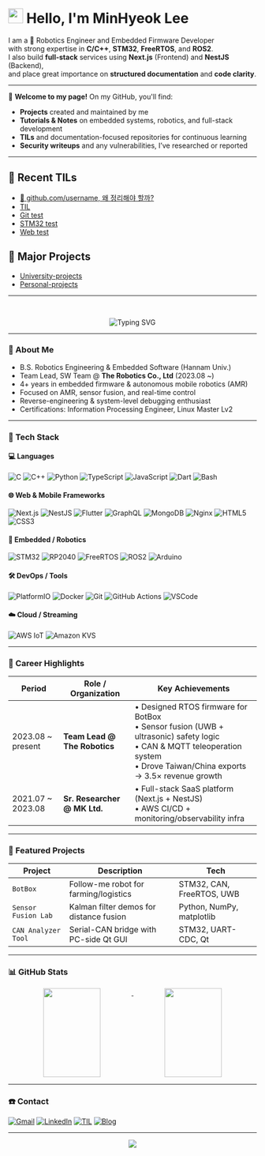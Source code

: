 # <img src="https://media.giphy.com/media/hvRJCLFzcasrR4ia7z/giphy.gif" width="30px"> Hello, I'm MinHyeok Lee

I am a 🤖 Robotics Engineer and Embedded Firmware Developer  
with strong expertise in **C/C++**, **STM32**, **FreeRTOS**, and **ROS2**.  
I also build **full-stack** services using **Next.js** (Frontend) and **NestJS** (Backend),  
and place great importance on **structured documentation** and **code clarity**.

---

📌 **Welcome to my page!** On my GitHub, you'll find:

- **Projects** created and maintained by me
- **Tutorials & Notes** on embedded systems, robotics, and full-stack development
- **TILs** and documentation-focused repositories for continuous learning
- **Security writeups** and any vulnerabilities, I’ve researched or reported

---

## 📖 Recent TILs

<!-- TIL-START -->
- [🧭 github.com/username, 왜 정리해야 할까?](https://github.com/MinHyeok-lee1/TIL/blob/main/2025/07/02-User-name-repo.md)
- [TIL](https://github.com/MinHyeok-lee1/TIL/blob/main/2025/07/01-TIL.md)
- [Git test](https://github.com/MinHyeok-lee1/TIL/blob/main/2025/06/26-git-test.md)
- [STM32 test](https://github.com/MinHyeok-lee1/TIL/blob/main/2025/06/25-stm32-test.md)
- [Web test](https://github.com/MinHyeok-lee1/TIL/blob/main/2025/06/24-web-test.md)
<!-- TIL-END -->

## 🚀 Major Projects

<!-- PROJ-START -->
- [University-projects](https://github.com/MinHyeok-lee1/University-projects)
- [Personal-projects](https://github.com/MinHyeok-lee1/Personal-projects)
<!-- PROJ-END -->

---

<br />

<p align="center">
  <img src="https://readme-typing-svg.vercel.app?font=Fira+Code&duration=3000&pause=1000&center=true&vCenter=true&width=435&lines=Embedded+Systems+%7C+STM32;Control+Algorithm+Design;Robot+Firmware+Developer+💻" alt="Typing SVG" />
</p>

---

### 🧩 About Me

- B.S. Robotics Engineering & Embedded Software (Hannam Univ.)
- Team Lead, SW Team @ **The Robotics Co., Ltd** (2023.08 ~)
- 4+ years in embedded firmware & autonomous mobile robotics (AMR)
- Focused on AMR, sensor fusion, and real-time control
- Reverse-engineering & system-level debugging enthusiast
- Certifications: Information Processing Engineer, Linux Master Lv2

---

### 🔧 Tech Stack

#### 💻 Languages

![C](https://img.shields.io/badge/-C-00599C?style=flat&logo=c)
![C++](https://img.shields.io/badge/-C++-00599C?style=flat&logo=c%2B%2B)
![Python](https://img.shields.io/badge/-Python-3776AB?style=flat&logo=python)
![TypeScript](https://img.shields.io/badge/-TypeScript-3178C6?style=flat&logo=typescript)
![JavaScript](https://img.shields.io/badge/-JavaScript-F7DF1E?style=flat&logo=javascript)
![Dart](https://img.shields.io/badge/-Dart-0175C2?style=flat&logo=dart)
![Bash](https://img.shields.io/badge/-Bash-4EAA25?style=flat&logo=gnu-bash)

#### 🌐 Web & Mobile Frameworks

![Next.js](https://img.shields.io/badge/-Next.js-000000?style=flat&logo=nextdotjs)
![NestJS](https://img.shields.io/badge/-NestJS-E0234E?style=flat&logo=nestjs)
![Flutter](https://img.shields.io/badge/-Flutter-02569B?style=flat&logo=flutter)
![GraphQL](https://img.shields.io/badge/-GraphQL-E10098?style=flat&logo=graphql)
![MongoDB](https://img.shields.io/badge/-MongoDB-47A248?style=flat&logo=mongodb)
![Nginx](https://img.shields.io/badge/-Nginx-009639?style=flat&logo=nginx)
![HTML5](https://img.shields.io/badge/-HTML5-E34F26?style=flat&logo=html5)
![CSS3](https://img.shields.io/badge/-CSS3-1572B6?style=flat&logo=css3)

#### 🔌 Embedded / Robotics

![STM32](https://img.shields.io/badge/-STM32-03234B?style=flat&logo=stmicroelectronics)
![RP2040](https://img.shields.io/badge/-RP2040-cc0033?style=flat)
![FreeRTOS](https://img.shields.io/badge/-FreeRTOS-505050?style=flat&logo=freertos)
![ROS2](https://img.shields.io/badge/-ROS2-22314E?style=flat&logo=ros)
![Arduino](https://img.shields.io/badge/-Arduino-009639?style=flat)

#### 🛠️ DevOps / Tools

![PlatformIO](https://img.shields.io/badge/-PlatformIO-ff6600?style=flat&logo=platformio)
![Docker](https://img.shields.io/badge/-Docker-2496ED?style=flat&logo=docker)
![Git](https://img.shields.io/badge/-Git-F05032?style=flat&logo=git)
![GitHub Actions](https://img.shields.io/badge/-GitHub_Actions-2088FF?style=flat&logo=githubactions)
![VSCode](https://img.shields.io/badge/-VSCode-007ACC?style=flat&logo=visual-studio-code)

#### ☁️ Cloud / Streaming

![AWS IoT](https://img.shields.io/badge/-AWS_IoT-FF9900?style=flat&logo=amazon-aws)
![Amazon KVS](https://img.shields.io/badge/-Kinesis_Video_Stream-FF9900?style=flat&logo=amazon-aws)

---

### 🚀 Career Highlights

| Period            | Role / Organization          | Key Achievements                                                                                                                                                                  |
| ----------------- | ---------------------------- | --------------------------------------------------------------------------------------------------------------------------------------------------------------------------------- |
| 2023.08 ~ present | **Team Lead @ The Robotics** | • Designed RTOS firmware for BotBox<br>• Sensor fusion (UWB + ultrasonic) safety logic<br>• CAN & MQTT teleoperation system<br>• Drove Taiwan/China exports → 3.5× revenue growth |
| 2021.07 ~ 2023.08 | **Sr. Researcher @ MK Ltd.** | • Full-stack SaaS platform (Next.js + NestJS)<br>• AWS CI/CD + monitoring/observability infra                                                                                     |

---

### 🧠 Featured Projects

| Project             | Description                             | Tech                      |
| ------------------- | --------------------------------------- | ------------------------- |
| `BotBox`            | Follow-me robot for farming/logistics   | STM32, CAN, FreeRTOS, UWB |
| `Sensor Fusion Lab` | Kalman filter demos for distance fusion | Python, NumPy, matplotlib |
| `CAN Analyzer Tool` | Serial-CAN bridge with PC-side Qt GUI   | STM32, UART-CDC, Qt       |

---

### 📊 GitHub Stats

<p align="center"> <a href="https://github.com/anuraghazra/github-readme-stats"> <img align="top" src="https://github-readme-stats-tau-nine-63.vercel.app/api?username=MinHyeok-lee1&rank_icon=github&theme=radical&count_private=true&hide_border=true&custom_title=GitHub%20Stats" width="48%" height="180px"/> </a> <a href="https://github.com/anuraghazra/github-readme-stats#top-languages-card"> <img align="top" src="https://github-readme-stats-tau-nine-63.vercel.app/api/top-langs/?username=MinHyeok-lee1&layout=compact&theme=radical&hide_border=true&langs_count=8&custom_title=Most%20Used%20Languages&hide=jupyter%20notebook" width="48%" height="180px"/> </a> </p>

---

### ☎️ Contact

[![Gmail](https://img.shields.io/badge/-minhyeok.lee1@gmail.com-D14836?style=flat&logo=gmail&logoColor=white)](mailto:minhyeok.lee1@gmail.com)
[![LinkedIn](https://img.shields.io/badge/-LinkedIn-0077B5?style=flat&logo=linkedin&logoColor=white)](https://www.linkedin.com/in/minhyeok-lee-891311370/)
[![TIL](https://img.shields.io/badge/-TIL-black?style=flat&logo=github)](https://github.com/MinHyeok-lee1/TIL)
[![Blog](https://img.shields.io/badge/-Blog-tomato?style=flat&logo=blog)](https://kfdd6630.tistory.com/)

---

<p align="center">
  <img src="https://capsule-render.vercel.app/api?type=waving&color=auto&height=120&section=footer"/>
</p>
